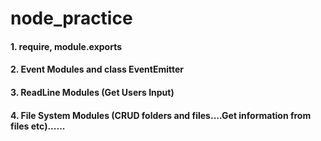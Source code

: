 # node_practice
#### 1. require, module.exports
#### 2. Event Modules and class EventEmitter
#### 3. ReadLine Modules (Get Users Input)
#### 4. File System Modules (CRUD folders and files....Get information from files etc)......



